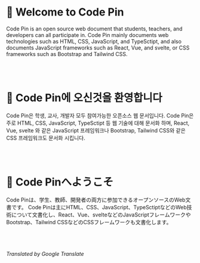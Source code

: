 # 👋 Welcome to Code Pin
Code Pin is an open source web document that students, teachers, and developers can all participate in. Code Pin mainly documents web technologies such as HTML, CSS, JavaScript, and TypeSctipt, and also documents JavaScript frameworks such as React, Vue, and svelte, or CSS frameworks such as Bootstrap and Tailwind CSS.

<br>
<br>

# 👋 Code Pin에 오신것을 환영합니다
Code Pin은 학생, 교사, 개발자 모두 참여가능한 오픈소스 웹 문서입니다. Code Pin은 주로 HTML, CSS, JavaScript, TypeSctipt 등 웹 기술에 대해 문서화 하며, React, Vue, svelte 와 같은 JavaScript 프레임워크나 Bootstrap, Tailwind CSS와 같은 CSS 프레임워크도 문서화 시킵니다.

<br>
<br>

# 👋 Code Pinへようこそ
Code Pinは、学生、教師、開発者の両方に参加できるオープンソースのWeb文書です。 Code Pinは主にHTML、CSS、JavaScript、TypeSctiptなどのWeb技術について文書化し、React、Vue、svelteなどのJavaScriptフレームワークやBootstrap、Tailwind CSSなどのCSSフレームワークも文書化します。

<br>
<br>

###### Translated by Google Translate
